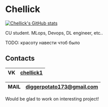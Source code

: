 



# Chellick

[![Chellick's GitHub stats](https://github-readme-stats.vercel.app/api?username=chellick)](https://github.com/chellick/github-readme-stats)


CU student. 
MLops, Devops, DL engineer, etc..

TODO: красоту навести чтоб было

## Contacts


|  VK  | [chellick1](https://vk.com/chellick1) |
|------|---------------------------------------|

| MAIL | diggerpotato173@gmail.com             |
|------|---------------------------------------|

Would be glad to work on interesting project!
